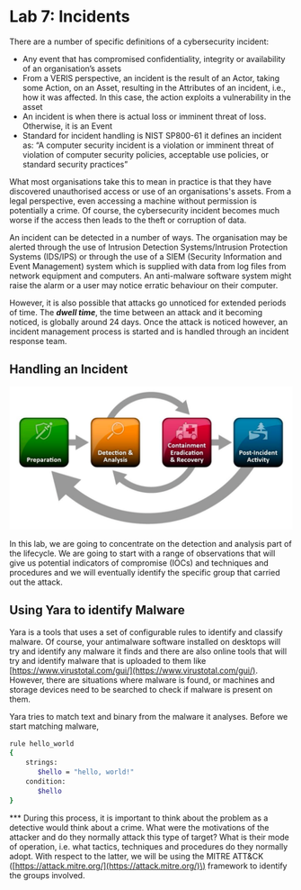 # Lab 7: Incidents

There are a number of specific definitions of a cybersecurity incident:

* Any event that has compromised confidentiality, integrity or availability of an organisation’s assets 
* From a VERIS perspective, an incident is the result of an Actor, taking some Action, on an Asset, resulting in the Attributes of an incident, i.e., how it was affected. In this case, the action exploits a vulnerability in the asset 
* An incident is when there is actual loss or imminent threat of loss. Otherwise, it is an Event 
* Standard for incident handling is NIST SP800-61 it defines an incident as: “A computer security incident is a violation or imminent threat of violation of computer security policies, acceptable use policies, or standard security practices”

What most organisations take this to mean in practice is that they have discovered unauthorised access or use of an organisations's assets. From a legal perspective, even accessing a machine without permission is potentially a crime. Of course, the cybersecurity incident becomes much worse if the access then leads to the theft or corruption of data.

An incident can be detected in a number of ways. The organisation may be alerted through the use of Intrusion Detection Systems/Intrusion Protection Systems \(IDS/IPS\) or through the use of a SIEM \(Security Information and Event Management\) system which is supplied with data from log files from network equipment and computers. An anti-malware software system might raise the alarm or a user may notice erratic behaviour on their computer. 

However, it is also possible that attacks go unnoticed for extended periods of time. The _**dwell time**_, the time between an attack and it becoming noticed, is globally around 24 days. Once the attack is noticed however, an incident management process is started and is handled through an incident response team.

## Handling an Incident

![NIST Incident Response Lifecycle](.gitbook/assets/incidentlifecycle.png)

In this lab, we are going to concentrate on the detection and analysis part of the lifecycle. We are going to start with a range of observations that will give us potential indicators of compromise \(IOCs\) and techniques and procedures and we will eventually identify the specific group that carried out the attack. 

## Using Yara to identify Malware

Yara is a tools that uses a set of configurable rules to identify and classify malware. Of course, your antimalware software installed on desktops will try and identify any malware it finds and there are also online tools that will try and identify malware that is uploaded to them like [https://www.virustotal.com/gui/](https://www.virustotal.com/gui/). However, there are situations where malware is found, or machines and storage devices need to be searched to check if malware is present on them.

Yara tries to match text and binary from the malware it analyses. Before we start matching malware, 

```bash
rule hello_world
{
	strings:
	   $hello = "hello, world!"
	condition:
	   $hello
}
```

\*\*\* During this process, it is important to think about the problem as a detective would think about a crime. What were the motivations of the attacker and do they normally attack this type of target? What is their mode of operation, i.e. what tactics, techniques and procedures do they normally adopt. With respect to the latter, we will be using the MITRE ATT&CK \([https://attack.mitre.org/](https://attack.mitre.org/)\) framework to identify the groups involved.





